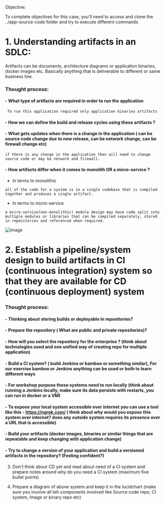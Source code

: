 Objective:

To complete objectives for this case, you'll need to access and clone the ../app-source-code folder and try to execute different commands

# 1. Understanding artifacts in an SDLC: 
Artifacts can be documents, architecture diagrams or application binaries, docker images etc. Basically anything that is deliverable to different or same business line.


### Thought process:
 
#### - What type of artifacts are required in order to run the application
 
 ``` To run this application required only application binaries artifacts```

#### - How we can define the build and release cycles using these artifacts ?

#### - What gets updates when there is a change in the application ( can be source code change due to new release, can be network change, can be firewall change etc)

``` if there is any change in the application then will need to change source code or may be network and firewall. ```

#### - How artifacts differ when it comes to monolith OR a micro-service ?

- In terms to monolithic

``` all of the code for a system is in a single codebase that is compiled together and produces a single artifact. ```

- In terms to micro-service 

``` a micro-service(non-monolithic) module design may have code split into multiple modules or libraries that can be compiled separately, stored in repositories and referenced when required. ```

![image](https://user-images.githubusercontent.com/98619865/169771941-7664c536-5256-4181-8e7d-420ea99722d6.png)





 # 2. Establish a pipeline/system design to build artifacts in CI (continuous integration) system so that they are available for CD (continuous deployment) system

### Thought process:
#### - Thinking about storing builds or deployable in repositories?
#### - Prepare the repository ( What are public and private repositories)?
#### - How will you select the repository for the enterprise ? (think about technologies used and one unified way of creating repo for multiple application)
#### - Build a CI system? ( build Jenkins or bamboo or something similar), For our exercise bamboo or Jenkins anything can be used or both to learn different ways
#### - For workshop purpose these systems need to run locally (think about running a Jenkins locally, make sure its data persists with restarts, you can run in docker or a VM)
#### - To expose your local system accessible over internet you can use a tool like this - https://ngrok.com/ ( think about why would you expose this system over internet? does any outside system requires its presence over a URL that is accessible)
#### - Build your artifacts (docker images, binaries or similar things that are repeatable and keep changing with application change)
#### - Try to change a version of your application and build a versioned artifacts in the repository? (Feeling confident?)

3. Don't think about CD yet and read about need of a CI system and prepare notes around why do you need a CI system (maximum five bullet points)

4. Prepare a diagram of above system and keep it in the lucidchart (make sure you involve all teh components involved like Source code repo, CI system, Image or binary repo etc)
